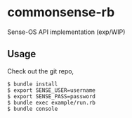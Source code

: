 # commonsense-rb

Sense-OS API implementation (exp/WIP)

## Usage

Check out the git repo,

    $ bundle install
    $ export SENSE_USER=username
    $ export SENSE_PASS=password
    $ bundle exec example/run.rb
    $ bundle console

